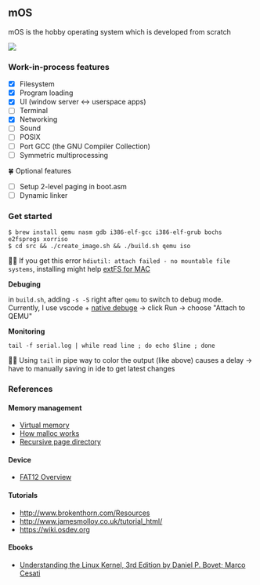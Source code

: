 ## mOS

mOS is the hobby operating system which is developed from scratch

[![](http://i3.ytimg.com/vi/-I3gCIqPkuU/maxresdefault.jpg)](https://www.youtube.com/watch?v=-I3gCIqPkuU "mOS demo")

### Work-in-process features

- [x] Filesystem
- [x] Program loading
- [x] UI (window server <-> userspace apps)
- [ ] Terminal
- [x] Networking
- [ ] Sound
- [ ] POSIX
- [ ] Port GCC (the GNU Compiler Collection)
- [ ] Symmetric multiprocessing

🍀 Optional features

- [ ] Setup 2-level paging in boot.asm
- [ ] Dynamic linker

### Get started

```
$ brew install qemu nasm gdb i386-elf-gcc i386-elf-grub bochs e2fsprogs xorriso
$ cd src && ./create_image.sh && ./build.sh qemu iso
```

✍🏻 If you get this error `hdiutil: attach failed - no mountable file systems`, installing might help [extFS for MAC](https://www.paragon-software.com/home/extfs-mac/)

**Debuging**

in `build.sh`, adding `-s -S` right after `qemu` to switch to debug mode. Currently, I use vscode + [native debuge](https://marketplace.visualstudio.com/items?itemName=webfreak.debug) -> click Run -> choose "Attach to QEMU"

**Monitoring**

```
tail -f serial.log | while read line ; do echo $line ; done
```

✍🏻 Using `tail` in pipe way to color the output (like above) causes a delay -> have to manually saving in ide to get latest changes

### References

#### Memory management

- [Virtual memory](https://www.youtube.com/watch?v=qcBIvnQt0Bw)
- [How malloc works](https://forum.osdev.org/viewtopic.php?p=66669&sid=6491dc94867786304d824e07844575c4#p66669)
- [Recursive page directory](http://www.rohitab.com/discuss/topic/31139-tutorial-paging-memory-mapping-with-a-recursive-page-directory/)

#### Device

- [FAT12 Overview](http://www.disc.ua.es/~gil/FAT12Description.pdf)

#### Tutorials

- http://www.brokenthorn.com/Resources
- http://www.jamesmolloy.co.uk/tutorial_html/
- https://wiki.osdev.org

#### Ebooks

- [Understanding the Linux Kernel, 3rd Edition by Daniel P. Bovet; Marco Cesati](https://learning.oreilly.com/library/view/understanding-the-linux/0596005652/)
